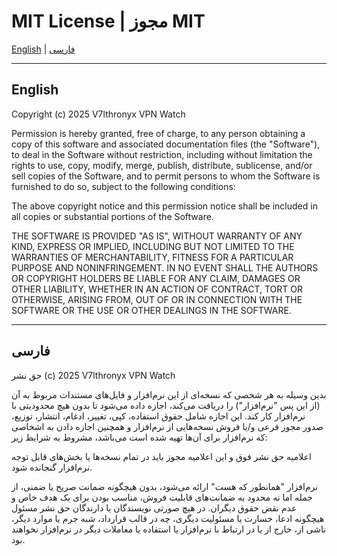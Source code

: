 # MIT License | مجوز MIT

[English](#english) | [فارسی](#persian)

---

<a name="english"></a>
## English

Copyright (c) 2025 V7lthronyx VPN Watch

Permission is hereby granted, free of charge, to any person obtaining a copy
of this software and associated documentation files (the "Software"), to deal
in the Software without restriction, including without limitation the rights
to use, copy, modify, merge, publish, distribute, sublicense, and/or sell
copies of the Software, and to permit persons to whom the Software is
furnished to do so, subject to the following conditions:

The above copyright notice and this permission notice shall be included in all
copies or substantial portions of the Software.

THE SOFTWARE IS PROVIDED "AS IS", WITHOUT WARRANTY OF ANY KIND, EXPRESS OR
IMPLIED, INCLUDING BUT NOT LIMITED TO THE WARRANTIES OF MERCHANTABILITY,
FITNESS FOR A PARTICULAR PURPOSE AND NONINFRINGEMENT. IN NO EVENT SHALL THE
AUTHORS OR COPYRIGHT HOLDERS BE LIABLE FOR ANY CLAIM, DAMAGES OR OTHER
LIABILITY, WHETHER IN AN ACTION OF CONTRACT, TORT OR OTHERWISE, ARISING FROM,
OUT OF OR IN CONNECTION WITH THE SOFTWARE OR THE USE OR OTHER DEALINGS IN THE
SOFTWARE.

---

<a name="persian"></a>
## فارسی

حق نشر (c) 2025 V7lthronyx VPN Watch

بدین وسیله به هر شخصی که نسخه‌ای از این نرم‌افزار و فایل‌های مستندات مربوط به آن
(از این پس "نرم‌افزار") را دریافت می‌کند، اجازه داده می‌شود تا بدون هیچ محدودیتی
با نرم‌افزار کار کند. این اجازه شامل حقوق استفاده، کپی، تغییر، ادغام، انتشار،
توزیع، صدور مجوز فرعی و/یا فروش نسخه‌هایی از نرم‌افزار و همچنین اجازه دادن به
اشخاصی که نرم‌افزار برای آن‌ها تهیه شده است می‌باشد، مشروط به شرایط زیر:

اعلامیه حق نشر فوق و این اعلامیه مجوز باید در تمام نسخه‌ها یا بخش‌های قابل توجه
نرم‌افزار گنجانده شود.

نرم‌افزار "همانطور که هست" ارائه می‌شود، بدون هیچگونه ضمانت صریح یا ضمنی، از
جمله اما نه محدود به ضمانت‌های قابلیت فروش، مناسب بودن برای یک هدف خاص و عدم
نقض حقوق دیگران. در هیچ صورتی نویسندگان یا دارندگان حق نشر مسئول هیچگونه ادعا،
خسارت یا مسئولیت دیگری، چه در قالب قرارداد، شبه جرم یا موارد دیگر، ناشی از، 
خارج از یا در ارتباط با نرم‌افزار یا استفاده یا معاملات دیگر در نرم‌افزار نخواهند بود.
